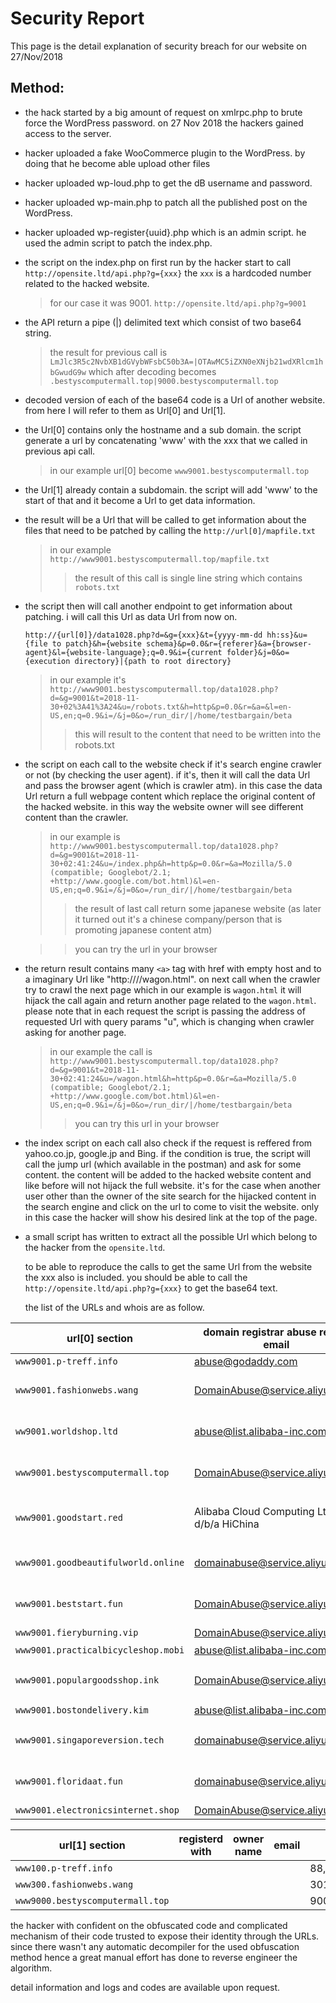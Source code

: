 # Security Report

This page is the detail explanation of security breach for our website on 27/Nov/2018

## Method:

* the hack started by a big amount of request on xmlrpc.php to brute force the WordPress password. on 27 Nov 2018 the hackers gained access to the server.
* hacker uploaded a fake WooCommerce plugin to the WordPress. by doing that he become able upload other files
* hacker uploaded wp-loud.php to get the dB username and password.
* hacker uploaded wp-main.php to patch all the published post on the WordPress.
* hacker uploaded wp-register{uuid}.php which is an admin script. he used the admin script to patch the index.php.
* the script on the index.php on first run by the hacker start to call `http://opensite.ltd/api.php?g={xxx}` the `xxx` is a hardcoded number related to the hacked website.
    > for our case it was 9001. 
`http://opensite.ltd/api.php?g=9001`

* the API return a pipe (|) delimited text which consist of two base64 string.
    >the result for previous call is `LmJlc3R5c2NvbXB1dGVybWFsbC50b3A=|OTAwMC5iZXN0eXNjb21wdXRlcm1hbGwudG9w` which after decoding becomes `.bestyscomputermall.top|9000.bestyscomputermall.top`

* decoded version of each of the base64 code is a Url of another website. from here I will refer to them as Url[0] and Url[1].
* the Url[0] contains only the hostname and a sub domain. the script generate a url by concatenating 'www' with the xxx that we called in previous api call.
    >in our example url[0] become `www9001.bestyscomputermall.top`

* the Url[1] already contain a subdomain. the script will add 'www' to the start of that and it become a Url to get data information.
* the result will be a Url that will be called to get information about the files that need to be patched by calling the `http://url[0]/mapfile.txt` 
    >in our example `http://www9001.bestyscomputermall.top/mapfile.txt`
    >> the result of this call is single line string which contains `robots.txt` 

* the script then will call another endpoint to get information about patching. i will call this Url as data Url from now on.

    `http://{url[0]}/data1028.php?d=&g={xxx}&t={yyyy-mm-dd hh:ss}&u={file to patch}&h={website schema}&p=0.0&r={referer}&a={browser-agent}&l={website-language};q=0.9&i={current folder}&j=0&o={execution directory}|{path to root directory}`
    
    >in our example it's `http://www9001.bestyscomputermall.top/data1028.php?d=&g=9001&t=2018-11-30+02%3A41%3A24&u=/robots.txt&h=http&p=0.0&r=&a=&l=en-US,en;q=0.9&i=/&j=0&o=/run_dir/|/home/testbargain/beta`
    >> this will result to the content that need to be written into the robots.txt

* the script on each call to the website check if it's search engine crawler or not (by checking the user agent). if it's, then it will call the data Url and pass the browser agent (which is crawler atm). in this case the data Url return a full webpage content which replace the original content of the hacked website. in this way the website owner will see different content than the crawler.
    >in our example is `http://www9001.bestyscomputermall.top/data1028.php?d=&g=9001&t=2018-11-30+02:41:24&u=/index.php&h=http&p=0.0&r=&a=Mozilla/5.0 (compatible; Googlebot/2.1; +http://www.google.com/bot.html)&l=en-US,en;q=0.9&i=/&j=0&o=/run_dir/|/home/testbargain/beta` 
    >>the result of last call return some japanese website (as later it turned out it's a chinese company/person that is promoting japanese content atm)

    >>you can try the url in your browser

* the return result contains many `<a>` tag with href with empty host and to a imaginary Url like "http:////wagon.html". on next call when the crawler try to crawl the next page which in our example is `wagon.html` it will hijack the call again and return another page related to the `wagon.html`. please note that in each request the script is passing the address of requested Url with query params "u", which is changing when crawler asking for another page.

    >in our example the call is `http://www9001.bestyscomputermall.top/data1028.php?d=&g=9001&t=2018-11-30+02:41:24&u=/wagon.html&h=http&p=0.0&r=&a=Mozilla/5.0 (compatible; Googlebot/2.1; +http://www.google.com/bot.html)&l=en-US,en;q=0.9&i=/&j=0&o=/run_dir/|/home/testbargain/beta`
    >>you can try this url in your browser

* the index script on each call also check if the request is reffered from yahoo.co.jp, google.jp and Bing. if the condition is true, the script will call the jump url (which available in the postman) and ask for some content. the content will be added to the hacked website content and like before will not hijack the full website. it's for the case when another user other than the owner of the site search for the hijacked content in the search engine and click on the url to come to visit the website. only in this case the hacker will show his desired link at the top of the page.

* a small script has written to extract all the possible Url which belong to the hacker from the `opensite.ltd`. 

   to be able to reproduce the calls to get the same Url from the website the xxx also is included. you should be able to call the `http://opensite.ltd/api.php?g={xxx}` to get the base64 text.

   the list of the URLs and whois are as follow.

|url[0] section |domain registrar abuse report email| owner name | email| xxx number|
|---------------|--------------|--------------|------------|---|
|`www9001.p-treff.info` | abuse@godaddy.com| - | - | 88, 99|
|`www9001.fashionwebs.wang`|DomainAbuse@service.aliyun.com | wang xiao ling | yakamoyoto@yahoo.co.jp|301,302|
|`ww9001.worldshop.ltd`| abuse@list.alibaba-inc.com | wang xiao ling | - | 303|
|`www9001.bestyscomputermall.top`|DomainAbuse@service.aliyun.com| wang xiao ling | yakamoyoto@yahoo.co.jp |9001|
|`www9001.goodstart.red`|Alibaba Cloud Computing Ltd. d/b/a HiChina| 王晓玲/王晓玲 | - | 9002,9003|
|`www9001.goodbeautifulworld.online`|domainabuse@service.aliyun.com| wang xiao ling | - | 9004|
|`www9001.beststart.fun` |DomainAbuse@service.aliyun.com|wang xiao ling | - |9005| 
|`www9001.fieryburning.vip` |DomainAbuse@service.aliyun.com| - | - | 9006|
|`www9001.practicalbicycleshop.mobi` |abuse@list.alibaba-inc.com| 王晓玲 | - | 9007|
|`www9001.populargoodsshop.ink` |DomainAbuse@service.aliyun.com| wang xiao ling | - | 9008|
|`www9001.bostondelivery.kim` |abuse@list.alibaba-inc.com|王晓玲 | - | 9009|
|`www9001.singaporeversion.tech` |domainabuse@service.aliyun.com| wang xiao ling | - | 9010|
|`www9001.floridaat.fun` |domainabuse@service.aliyun.com| wang xiao ling | - | 9011|
|`www9001.electronicsinternet.shop` |DomainAbuse@service.aliyun.com| - | - | 9012|
  
|url[1] section |registerd with| owner name | email| xxx number|
|---------------|--------------|--------------|------------|---|
|`www100.p-treff.info`||||88,89|
| `www300.fashionwebs.wang` ||||301,302,303|
|`www9000.bestyscomputermall.top`||||9001,9002,9003,9004,9005,9006,9007,9008,9009,9010,9011,9012|


the hacker with confident on the obfuscated code and complicated mechanism of their code trusted to expose their identity through the URLs. since there wasn't any automatic decompiler for the used obfuscation method hence a great manual effort has done to reverse engineer the algorithm.


detail information and logs and codes are available upon request.



